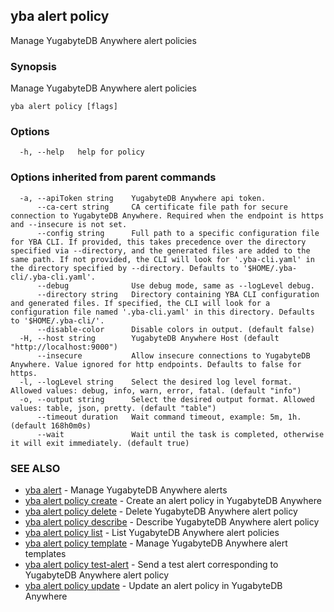 ## yba alert policy

Manage YugabyteDB Anywhere alert policies

### Synopsis

Manage YugabyteDB Anywhere alert policies

```
yba alert policy [flags]
```

### Options

```
  -h, --help   help for policy
```

### Options inherited from parent commands

```
  -a, --apiToken string    YugabyteDB Anywhere api token.
      --ca-cert string     CA certificate file path for secure connection to YugabyteDB Anywhere. Required when the endpoint is https and --insecure is not set.
      --config string      Full path to a specific configuration file for YBA CLI. If provided, this takes precedence over the directory specified via --directory, and the generated files are added to the same path. If not provided, the CLI will look for '.yba-cli.yaml' in the directory specified by --directory. Defaults to '$HOME/.yba-cli/.yba-cli.yaml'.
      --debug              Use debug mode, same as --logLevel debug.
      --directory string   Directory containing YBA CLI configuration and generated files. If specified, the CLI will look for a configuration file named '.yba-cli.yaml' in this directory. Defaults to '$HOME/.yba-cli/'.
      --disable-color      Disable colors in output. (default false)
  -H, --host string        YugabyteDB Anywhere Host (default "http://localhost:9000")
      --insecure           Allow insecure connections to YugabyteDB Anywhere. Value ignored for http endpoints. Defaults to false for https.
  -l, --logLevel string    Select the desired log level format. Allowed values: debug, info, warn, error, fatal. (default "info")
  -o, --output string      Select the desired output format. Allowed values: table, json, pretty. (default "table")
      --timeout duration   Wait command timeout, example: 5m, 1h. (default 168h0m0s)
      --wait               Wait until the task is completed, otherwise it will exit immediately. (default true)
```

### SEE ALSO

* [yba alert](yba_alert.md)	 - Manage YugabyteDB Anywhere alerts
* [yba alert policy create](yba_alert_policy_create.md)	 - Create an alert policy in YugabyteDB Anywhere
* [yba alert policy delete](yba_alert_policy_delete.md)	 - Delete YugabyteDB Anywhere alert policy
* [yba alert policy describe](yba_alert_policy_describe.md)	 - Describe YugabyteDB Anywhere alert policy
* [yba alert policy list](yba_alert_policy_list.md)	 - List YugabyteDB Anywhere alert policies
* [yba alert policy template](yba_alert_policy_template.md)	 - Manage YugabyteDB Anywhere alert templates
* [yba alert policy test-alert](yba_alert_policy_test-alert.md)	 - Send a test alert corresponding to YugabyteDB Anywhere alert policy
* [yba alert policy update](yba_alert_policy_update.md)	 - Update an alert policy in YugabyteDB Anywhere

